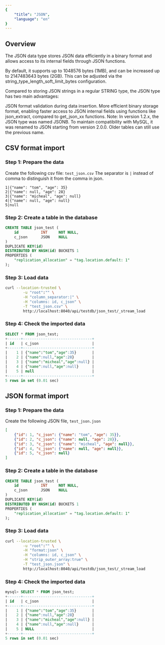 ```yaml
---
{
    "title": "JSON",
    "language": "en"
}
---
```


<!-- 
Licensed to the Apache Software Foundation (ASF) under one
or more contributor license agreements.  See the NOTICE file
distributed with this work for additional information
regarding copyright ownership.  The ASF licenses this file
to you under the Apache License, Version 2.0 (the
"License"); you may not use this file except in compliance
with the License.  You may obtain a copy of the License at

  http://www.apache.org/licenses/LICENSE-2.0

Unless required by applicable law or agreed to in writing,
software distributed under the License is distributed on an
"AS IS" BASIS, WITHOUT WARRANTIES OR CONDITIONS OF ANY
KIND, either express or implied.  See the License for the
specific language governing permissions and limitations
under the License.
-->

## Overview

The JSON data type stores JSON data efficiently in a binary format and allows access to its internal fields through JSON functions.

By default, it supports up to 1048576 bytes (1MB), and can be increased up to 2147483643 bytes (2GB). This can be adjusted via the string_type_length_soft_limit_bytes configuration.

Compared to storing JSON strings in a regular STRING type, the JSON type has two main advantages:

JSON format validation during data insertion.
More efficient binary storage format, enabling faster access to JSON internal fields using functions like json_extract, compared to get_json_xx functions.
Note: In version 1.2.x, the JSON type was named JSONB. To maintain compatibility with MySQL, it was renamed to JSON starting from version 2.0.0. Older tables can still use the previous name.

## CSV format import

### Step 1: Prepare the data

Create the following csv file: `test_json.csv`
The separator is `|` instead of comma to distinguish it from the comma in json.

```
1|{"name": "tom", "age": 35}
2|{"name": null, "age": 28}
3|{"name": "micheal", "age": null}
4|{"name": null, "age": null}
5|null
```

### Step 2: Create a table in the database

```sql
CREATE TABLE json_test (
    id          INT     NOT NULL,
    c_json      JSON    NULL
)
DUPLICATE KEY(id)
DISTRIBUTED BY HASH(id) BUCKETS 1
PROPERTIES (
    "replication_allocation" = "tag.location.default: 1"
);
```

### Step 3: Load data

```bash
curl --location-trusted \
        -u "root":"" \
        -H "column_separator:|" \
        -H "columns: id, c_json" \
        -T "test_json.csv" \
        http://localhost:8040/api/testdb/json_test/_stream_load
```

### Step 4: Check the imported data

```sql
SELECT * FROM json_test;
+------+-------------------------------+
| id   | c_json                        |
+------+-------------------------------+
|    1 | {"name":"tom","age":35}       |
|    2 | {"name":null,"age":28}        |
|    3 | {"name":"micheal","age":null} |
|    4 | {"name":null,"age":null}      |
|    5 | null                          |
+------+-------------------------------+
5 rows in set (0.01 sec)
```

## JSON format import

### Step 1: Prepare the data

Create the following JSON file, `test_json.json`

```json
[
    {"id": 1, "c_json": {"name": "tom", "age": 35}},
    {"id": 2, "c_json": {"name": null, "age": 28}},
    {"id": 3, "c_json": {"name": "micheal", "age": null}},
    {"id": 4, "c_json": {"name": null, "age": null}},
    {"id": 5, "c_json": null}
]
```

### Step 2: Create a table in the database

```sql
CREATE TABLE json_test (
    id          INT     NOT NULL,
    c_json      JSON    NULL
)
DUPLICATE KEY(id)
DISTRIBUTED BY HASH(id) BUCKETS 1
PROPERTIES (
    "replication_allocation" = "tag.location.default: 1"
);
```

### Step 3: Load data

```bash
curl --location-trusted \
        -u "root":"" \
        -H "format:json" \
        -H "columns: id, c_json" \
        -H "strip_outer_array:true" \
        -T "test_json.json" \
        http://localhost:8040/api/testdb/json_test/_stream_load
```

### Step 4: Check the imported data

```sql
mysql> SELECT * FROM json_test;
+------+-------------------------------+
| id   | c_json                        |
+------+-------------------------------+
|    1 | {"name":"tom","age":35}       |
|    2 | {"name":null,"age":28}        |
|    3 | {"name":"micheal","age":null} |
|    4 | {"name":null,"age":null}      |
|    5 | NULL                          |
+------+-------------------------------+
5 rows in set (0.01 sec)
```
